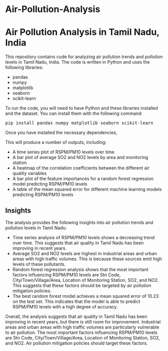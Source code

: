 # Air-Pollution-Analysis
<!DOCTYPE html>
<html>

<body>
<h1>Air Pollution Analysis in Tamil Nadu, India</h1>

<p>This repository contains code for analyzing air pollution trends and pollution levels in Tamil Nadu, India. The code is written in Python and uses the following libraries:</p>

<ul>
  <li>pandas</li>
  <li>numpy</li>
  <li>matplotlib</li>
  <li>seaborn</li>
  <li>scikit-learn</li>
</ul>

<p>To run the code, you will need to have Python and these libraries installed and the dataset. You can install them with the following command:</p>

<pre>pip install pandas numpy matplotlib seaborn scikit-learn</pre>

<p>Once you have installed the necessary dependencies, </p>

<p>This will produce a number of outputs, including:</p>

<ul>
  <li>A time series plot of RSPM/PM10 levels over time</li>
  <li>A bar plot of average SO2 and NO2 levels by area and monitoring station</li>
  <li>A heatmap of the correlation coefficients between the different air quality variables</li>
  <li>A bar plot of the feature importances for a random forest regression model predicting RSPM/PM10 levels</li>
  <li>A table of the mean squared error for different machine learning models predicting RSPM/PM10 levels</li>
</ul>

<h2>Insights</h2>

<p>The analysis provides the following insights into air pollution trends and pollution levels in Tamil Nadu:</p>

<ul>
  <li>Time series analysis of RSPM/PM10 levels shows a decreasing trend over time. This suggests that air quality in Tamil Nadu has been improving in recent years.</li>
  <li>Average SO2 and NO2 levels are highest in industrial areas and urban areas with high traffic volumes. This is because these sources emit high levels of these pollutants.</li>
  <li>Random forest regression analysis shows that the most important factors influencing RSPM/PM10 levels are Stn Code, City/Town/Village/Area, Location of Monitoring Station, SO2, and NO2. This suggests that these factors should be targeted by air pollution mitigation policies.</li>
  <li>The best random forest model achieves a mean squared error of 10.23 on the test set. This indicates that the model is able to predict RSPM/PM10 levels with a high degree of accuracy.</li>
</ul>

<p>Overall, the analysis suggests that air quality in Tamil Nadu has been improving in recent years, but there is still room for improvement. Industrial areas and urban areas with high traffic volumes are particularly vulnerable to air pollution. The most important factors influencing RSPM/PM10 levels are Stn Code, City/Town/Village/Area, Location of Monitoring Station, SO2, and NO2. Air pollution mitigation policies should target these factors.</p>

</body>
</html>
